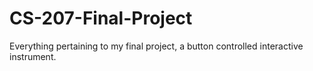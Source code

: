 # CS-207-Final-Project
Everything pertaining to my final project, a button controlled interactive instrument.
